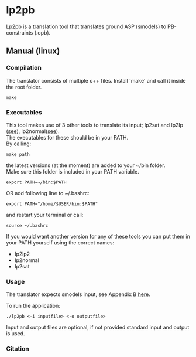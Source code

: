 # lp2pb

Lp2pb is a translation tool that translates ground ASP (smodels) to PB-constraints (.opb).


## Manual (linux)

### Compilation

The translator consists of multiple c++ files.
Install 'make' and call it inside the root folder.
```shell
make
```

### Executables

This tool makes use of 3 other tools to translate its input; lp2sat and lp2lp ([see](http://www.tcs.hut.fi/Software/lp2sat/)), lp2normal([see](https://research.ics.aalto.fi/software/asp/lp2normal/)).  
The executables for these should be in your PATH.  
By calling:
```shell
make path
```
the latest versions (at the moment) are added to your ~/bin folder.   
Make sure this folder is included in your PATH variable. 
```shell
export PATH=~/bin:$PATH
```
OR add following line to ~/.bashrc:
```shell
export PATH="/home/$USER/bin:$PATH"
```
and restart your terminal or call:
```shell
source ~/.bashrc
```
If you would want another version for any of these tools you can put them in your PATH yourself using the correct names:
- lp2lp2
- lp2normal
- lp2sat

### Usage

The translator expects smodels input, see Appendix B [here](http://www.tcs.hut.fi/Software/smodels/lparse.ps.gz).

To run the application:
```
./lp2pb <-i inputfile> <-o outputfile>
```
Input and output files are optional, if not provided standard input and output is used.

### Citation

